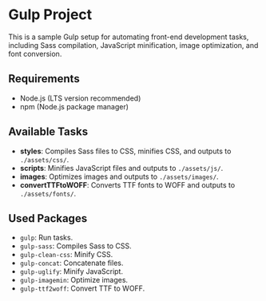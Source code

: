 # Gulp Project

This is a sample Gulp setup for automating front-end development tasks, including Sass compilation, JavaScript minification, image optimization, and font conversion.

## Requirements

- Node.js (LTS version recommended)
- npm (Node.js package manager)

## Available Tasks

- **styles**: Compiles Sass files to CSS, minifies CSS, and outputs to `./assets/css/`.
- **scripts**: Minifies JavaScript files and outputs to `./assets/js/`.
- **images**: Optimizes images and outputs to `./assets/images/`.
- **convertTTFtoWOFF**: Converts TTF fonts to WOFF and outputs to `./assets/fonts/`.

## Used Packages

- `gulp`: Run tasks.
- `gulp-sass`: Compiles Sass to CSS.
- `gulp-clean-css`: Minify CSS.
- `gulp-concat`: Concatenate files.
- `gulp-uglify`: Minify JavaScript.
- `gulp-imagemin`: Optimize images.
- `gulp-ttf2woff`: Convert TTF to WOFF.
